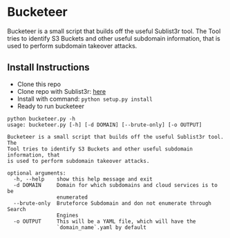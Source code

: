 # Bucketeer
Bucketeer is a small script that builds off the useful Sublist3r tool. 
The Tool tries to identify S3 Buckets and other useful subdomain information, that is used to perform subdomain takeover attacks.

## Install Instructions
- Clone this repo
- Clone repo with Sublist3r: [here](https://github.com/abhaybhargav/Sublist3r)
- Install with command: `python setup.py install`
- Ready to run bucketeer

```
python bucketeer.py -h
usage: bucketeer.py [-h] [-d DOMAIN] [--brute-only] [-o OUTPUT]

Bucketeer is a small script that builds off the useful Sublist3r tool. The
Tool tries to identify S3 Buckets and other useful subdomain information, that
is used to perform subdomain takeover attacks.

optional arguments:
  -h, --help    show this help message and exit
  -d DOMAIN     Domain for which subdomains and cloud services is to be
                enumerated
  --brute-only  Bruteforce Subdomain and don not enumerate through Search
                Engines
  -o OUTPUT     This will be a YAML file, which will have the
                `domain_name`.yaml by default
```             
